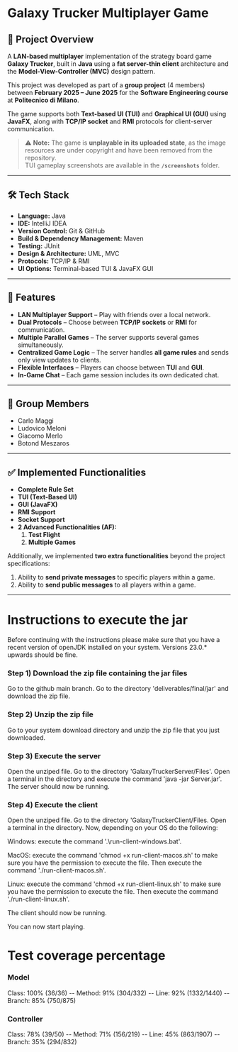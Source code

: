 # Galaxy Trucker Multiplayer Game

## 🧾 Project Overview

A **LAN-based multiplayer** implementation of the strategy board game **Galaxy Trucker**, built in **Java** using a **fat server-thin client** architecture and the **Model-View-Controller (MVC)** design pattern.

This project was developed as part of a **group project** (4 members) between **February 2025 – June 2025** for the **Software Engineering course** at **Politecnico di Milano**.

The game supports both **Text-based UI (TUI)** and **Graphical UI (GUI)** using **JavaFX**, along with **TCP/IP socket** and **RMI** protocols for client-server communication.

> ⚠️ **Note:** The game is **unplayable in its uploaded state**, as the image resources are under copyright and have been removed from the repository.  
> TUI gameplay screenshots are available in the **`/screenshots`** folder.

---

## 🛠 Tech Stack

- **Language:** Java  
- **IDE:** IntelliJ IDEA  
- **Version Control:** Git & GitHub  
- **Build & Dependency Management:** Maven  
- **Testing:** JUnit  
- **Design & Architecture:** UML, MVC  
- **Protocols:** TCP/IP & RMI  
- **UI Options:** Terminal-based TUI & JavaFX GUI

---

## 🚀 Features

- **LAN Multiplayer Support** – Play with friends over a local network.  
- **Dual Protocols** – Choose between **TCP/IP sockets** or **RMI** for communication.  
- **Multiple Parallel Games** – The server supports several games simultaneously.  
- **Centralized Game Logic** – The server handles **all game rules** and sends only view updates to clients.  
- **Flexible Interfaces** – Players can choose between **TUI** and **GUI**.  
- **In-Game Chat** – Each game session includes its own dedicated chat.

---

## 👥 Group Members

- Carlo Maggi  
- Ludovico Meloni  
- Giacomo Merlo  
- Botond Meszaros  

---

## ✅ Implemented Functionalities

- **Complete Rule Set**  
- **TUI (Text-Based UI)**  
- **GUI (JavaFX)**  
- **RMI Support**  
- **Socket Support**  
- **2 Advanced Functionalities (AF):**  
  1. **Test Flight**  
  2. **Multiple Games**

Additionally, we implemented **two extra functionalities** beyond the project specifications:

1. Ability to **send private messages** to specific players within a game.  
2. Ability to **send public messages** to all players within a game.

---

# Instructions to execute the jar

Before continuing with the instructions please make sure that you have a recent version of openJDK installed on your system. Versions 23.0.* upwards should be fine.

### Step 1) Download the zip file containing the jar files

Go to the github main branch. Go to the directory 'deliverables/final/jar' and download the zip file.

### Step 2) Unzip the zip file

Go to your system download directory and unzip the zip file that you just downloaded.

### Step 3) Execute the server

Open the unziped file. Go to the directory 'GalaxyTruckerServer/Files'. Open a terminal in the directory and execute the command 'java -jar Server.jar'.
The server should now be running.

### Step 4) Execute the client

Open the unziped file. Go to the directory 'GalaxyTruckerClient/Files. Open a terminal in the directory. Now, depending on your OS do the following:

Windows: execute the command '.\run-client-windows.bat'.

MacOS: execute the command 'chmod +x run-client-macos.sh' to make sure you have the permission to execute the file. Then execute the command './run-client-macos.sh'.

Linux: execute the command 'chmod +x run-client-linux.sh' to make sure you have the permission to execute the file. Then execute the command './run-client-linux.sh'.

The client should now be running.

You can now start playing. 

# Test coverage percentage

### Model

Class: 100% (36/36) -- Method: 91% (304/332) -- Line: 92% (1332/1440) -- Branch: 85% (750/875)

### Controller

Class: 78% (39/50) -- Method: 71% (156/219) -- Line: 45% (863/1907) -- Branch: 35% (294/832)




